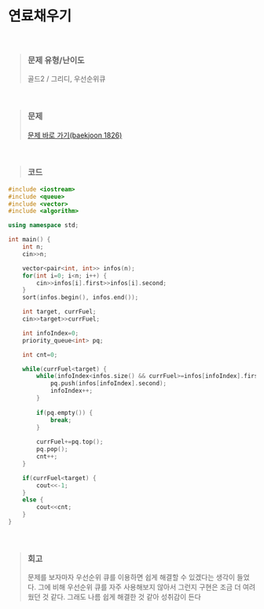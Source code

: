 연료채우기
====
<br/>

>### 문제 유형/난이도
>골드2 / 그리디, 우선순위큐
<br/>

>### 문제
> <a href="https://www.acmicpc.net/problem/1826">문제 바로 가기(baekjoon 1826)</a>
<br/>

>### 코드
```C++
#include <iostream>
#include <queue>
#include <vector>
#include <algorithm>

using namespace std;

int main() {
    int n;
    cin>>n;

    vector<pair<int, int>> infos(n);
    for(int i=0; i<n; i++) {
        cin>>infos[i].first>>infos[i].second;
    }
    sort(infos.begin(), infos.end());

    int target, currFuel;
    cin>>target>>currFuel;

    int infoIndex=0;
    priority_queue<int> pq;

    int cnt=0;

    while(currFuel<target) {
        while(infoIndex<infos.size() && currFuel>=infos[infoIndex].first) {
            pq.push(infos[infoIndex].second);
            infoIndex++;
        }
        
        if(pq.empty()) {
            break;
        }
        
        currFuel+=pq.top();
        pq.pop();
        cnt++;
    }

    if(currFuel<target) {
        cout<<-1;
    }
    else {
        cout<<cnt;        
    }
}
```
<br/>

>### 회고
>문제를 보자마자 우선순위 큐를 이용하면 쉽게 해결할 수 있겠다는 생각이 들었다. 그에 비해 우선순위 큐를 자주 사용해보지 않아서 그런지 구현은 조금 더 여려웠던 것 같다. 그래도 나름 쉽게 해결한 것 같아 성취감이 든다
